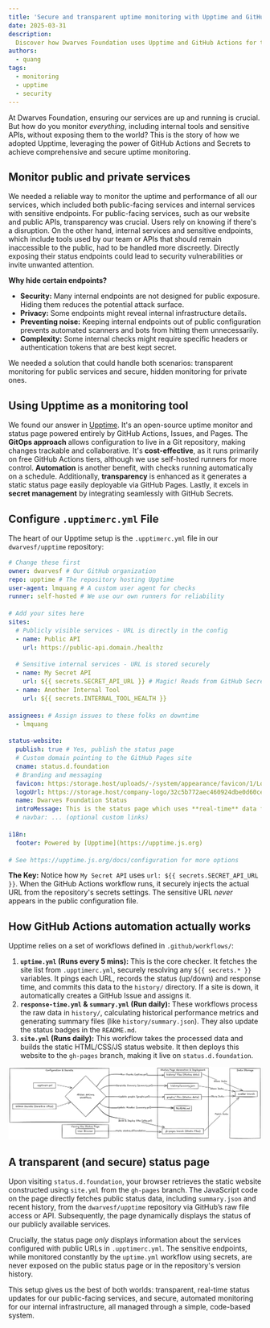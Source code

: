 ```yaml
---
title: 'Secure and transparent uptime monitoring with Upptime and GitHub secrets'
date: 2025-03-31
description: 
  Discover how Dwarves Foundation uses Upptime and GitHub Actions for transparent public uptime monitoring while securely keeping tabs on internal services.
authors:
  - quang
tags:
  - monitoring
  - upptime
  - security
---
```


At Dwarves Foundation, ensuring our services are up and running is crucial. But how do you monitor *everything*, including internal tools and sensitive APIs, without exposing them to the world? This is the story of how we adopted Upptime, leveraging the power of GitHub Actions and Secrets to achieve comprehensive and secure uptime monitoring.

## Monitor public and private services

We needed a reliable way to monitor the uptime and performance of all our services, which included both public-facing services and internal services with sensitive endpoints. For public-facing services, such as our website and public APIs, transparency was crucial. Users rely on knowing if there's a disruption. On the other hand, internal services and sensitive endpoints, which include tools used by our team or APIs that should remain inaccessible to the public, had to be handled more discreetly. Directly exposing their status endpoints could lead to security vulnerabilities or invite unwanted attention.

**Why hide certain endpoints?**

* **Security:** Many internal endpoints are not designed for public exposure. Hiding them reduces the potential attack surface.
* **Privacy:** Some endpoints might reveal internal infrastructure details.
* **Preventing noise:** Keeping internal endpoints out of public configuration prevents automated scanners and bots from hitting them unnecessarily.
* **Complexity:** Some internal checks might require specific headers or authentication tokens that are best kept secret.

We needed a solution that could handle both scenarios: transparent monitoring for public services and secure, hidden monitoring for private ones.

## Using Upptime as a monitoring tool

We found our answer in [Upptime](https://upptime.js.org). It's an open-source uptime monitor and status page powered entirely by GitHub Actions, Issues, and Pages. The **GitOps approach** allows configuration to live in a Git repository, making changes trackable and collaborative. It's **cost-effective**, as it runs primarily on free GitHub Actions tiers, although we use self-hosted runners for more control. **Automation** is another benefit, with checks running automatically on a schedule. Additionally, **transparency** is enhanced as it generates a static status page easily deployable via GitHub Pages. Lastly, it excels in **secret management** by integrating seamlessly with GitHub Secrets.

## Configure `.upptimerc.yml` File

The heart of our Upptime setup is the `.upptimerc.yml` file in our `dwarvesf/upptime` repository:

```yaml
# Change these first
owner: dwarvesf # Our GitHub organization
repo: upptime # The repository hosting Upptime
user-agent: lmquang # A custom user agent for checks
runner: self-hosted # We use our own runners for reliability

# Add your sites here
sites:
  # Publicly visible services - URL is directly in the config
  - name: Public API
    url: https://public-api.domain./healthz

  # Sensitive internal services - URL is stored securely
  - name: My Secret API
    url: ${{ secrets.SECRET_API_URL }} # Magic! Reads from GitHub Secrets
  - name: Another Internal Tool
    url: ${{ secrets.INTERNAL_TOOL_HEALTH }}

assignees: # Assign issues to these folks on downtime
  - lmquang

status-website:
  publish: true # Yes, publish the status page
  # Custom domain pointing to the GitHub Pages site
  cname: status.d.foundation
  # Branding and messaging
  favicon: https:/storage.host/uploads/-/system/appearance/favicon/1/LogoD_1024.png
  logoUrl: https://storage.host/company-logo/32c5b772aec460924dbe0d60ce73f1c6.png
  name: Dwarves Foundation Status
  introMessage: This is the status page which uses **real-time** data from [Dwarves Foundation](https://dwarves.foundation) services. Internal services are monitored but not listed here.
  # navbar: ... (optional custom links)

i18n:
  footer: Powered by [Upptime](https://upptime.js.org)

# See https://upptime.js.org/docs/configuration for more options
```

**The Key:** Notice how `My Secret API` uses `url: ${{ secrets.SECRET_API_URL }}`. When the GitHub Actions workflow runs, it securely injects the actual URL from the repository's secrets settings. The sensitive URL *never* appears in the public configuration file.

## How GitHub Actions automation actually works

Upptime relies on a set of workflows defined in `.github/workflows/`:

1. **`uptime.yml` (Runs every 5 mins):** This is the core checker. It fetches the site list from `.upptimerc.yml`, securely resolving any `${{ secrets.* }}` variables. It pings each URL, records the status (up/down) and response time, and commits this data to the `history/` directory. If a site is down, it automatically creates a GitHub Issue and assigns it.
2. **`response-time.yml` & `summary.yml` (Run daily):** These workflows process the raw data in `history/`, calculating historical performance metrics and generating summary files (like `history/summary.json`). They also update the status badges in the `README.md`.
3. **`site.yml` (Runs daily):** This workflow takes the processed data and builds the static HTML/CSS/JS status website. It then deploys this website to the `gh-pages` branch, making it live on `status.d.foundation`.

![service_monitoring_with_upptime](assets/service_monitoring_with_upptime.png)

## A transparent (and secure) status page

Upon visiting `status.d.foundation`, your browser retrieves the static website constructed using `site.yml` from the `gh-pages` branch. The JavaScript code on the page directly fetches public status data, including `summary.json` and recent history, from the `dwarvesf/upptime` repository via GitHub’s raw file access or API. Subsequently, the page dynamically displays the status of our publicly available services.

Crucially, the status page *only* displays information about the services configured with public URLs in `.upptimerc.yml`. The sensitive endpoints, while monitored constantly by the `uptime.yml` workflow using secrets, are never exposed on the public status page or in the repository's version history.

This setup gives us the best of both worlds: transparent, real-time status updates for our public-facing services, and secure, automated monitoring for our internal infrastructure, all managed through a simple, code-based system.
